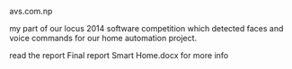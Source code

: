 avs.com.np

my part of our locus 2014 software competition which detected faces and voice commands for our home automation project.


read the report Final report Smart Home.docx for more info